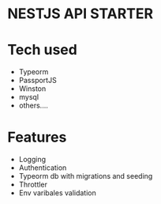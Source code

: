 # NESTJS API STARTER


# Tech used

- Typeorm
- PassportJS
- Winston
- mysql
- others....


# Features

- Logging
- Authentication
- Typeorm db with migrations and seeding
- Throttler
- Env varibales validation